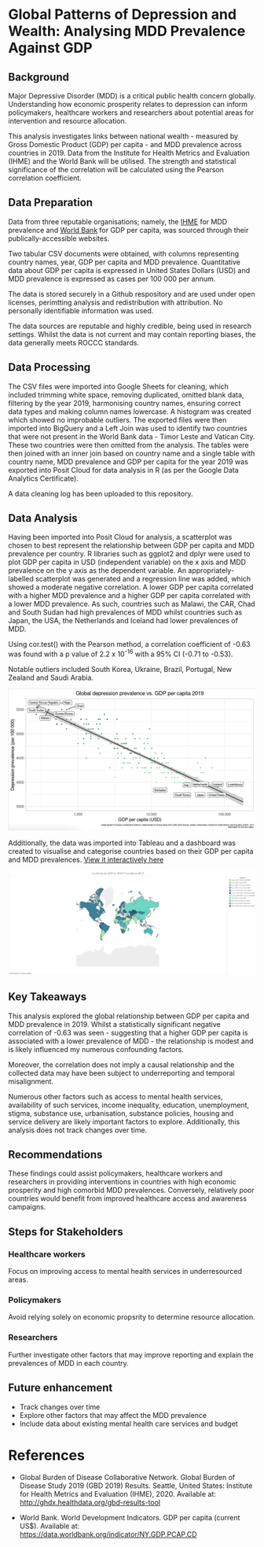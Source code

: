 # Global Patterns of Depression and Wealth: Analysing MDD Prevalence Against GDP

## Background

Major Depressive Disorder (MDD) is a critical public health concern globally. Understanding how economic prosperity relates to depression can inform policymakers, healthcare workers and researchers about potential areas for intervention and resource allocation. 

This analysis investigates links between national wealth - measured by Gross Domestic Product (GDP) per capita -  and MDD prevalence across countries in 2019. Data from the Institute for Health Metrics and Evaluation (IHME) and the World Bank will be utilised. The strength and statistical significance of the correlation will be calculated using the Pearson correlation coefficient. 

## Data Preparation

Data from three reputable organisations; namely, the [IHME](https://ourworldindata.org/grapher/depressive-disorders-prevalence-vs-gdp-per-capita) for MDD prevalence and [World Bank](https://data.worldbank.org/indicator/NY.GDP.PCAP.CD) for GDP per capita, was sourced through their publically-accessible websites. 

Two tabular CSV documents were obtained, with columns representing country names, year, GDP per capita and MDD prevalence. Quantitative data about GDP per capita is expressed in United States Dollars (USD) and MDD prevalence is expressed as cases per 100 000 per annum. 

The data is stored securely in a Github respository and are used under open licenses, perimtting analysis and redistribution with attribution. No personally identifiable information was used. 

The data sources are reputable and highly credible, being used in research settings. Whilst the data is not current and may contain reporting biases, the data generally meets ROCCC standards.

## Data Processing

The CSV files were imported into Google Sheets for cleaning, which included trimming white space, removing duplicated, omitted blank data, filtering by the year 2019, harmonising country names, ensuring correct data types and making column names lowercase. A histogram was created which showed no improbable outliers. The exported files were then imported into BigQuery and a Left Join was used to identify two countries that were not present in the World Bank data - Timor Leste and Vatican City. These two countries were then omitted from the analysis. The tables were then joined with an inner join based on country name and a single table with country name, MDD prevalence and GDP per capita for the year 2019 was exported into Posit Cloud for data analysis in R (as per the Google Data Analytics Certificate).

A data cleaning log has been uploaded to this repository. 

## Data Analysis

Having been imported into Posit Cloud for analysis, a scatterplot was chosen to best represent the relationship between GDP per capita and MDD prevalence per country. R libraries such as ggplot2 and dplyr were used to plot GDP per capita in USD (independent variable) on the x axis and MDD prevalence on the y axis as the dependent variable. An appropriately-labelled scatterplot was generated and a regression line was added, which showed a moderate negative correlation. A lower GDP per capita correlated with a higher MDD prevalence and a higher GDP per capita correlated with a lower MDD prevalence. As such, countries such as Malawi, the CAR, Chad and South Sudan had high prevalences of MDD whilst countries such as Japan, the USA, the Netherlands and Iceland had lower prevalences of MDD. 

Using cor.test() with the Pearson method, a correlation coefficient of -0.63 was found with a p value of 2.2 x 10<sup>-16</sup> with a 95% CI (-0.71 to -0.53). 

Notable outliers included South Korea, Ukraine, Brazil, Portugal, New Zealand and Saudi Arabia. 

<p align = "center">
  <img src = "/plots/scatterplot.png">
</p>

Additionally, the data was imported into Tableau and a dashboard was created to visualise and categorise countries based on their GDP per capita and MDD prevalences. 
[View it interactively here](https://public.tableau.com/app/profile/bhavik.daya/viz/GlobalPatternsofDepressionandWealthAnalyzingMDDPrevalenceAgainstGDP/Sheet1#1)
<p align = "center">
  <img src = "/plots/dashboard.png">
</p>

## Key Takeaways

This analysis explored the global relationship between GDP per capita and MDD prevalence in 2019. Whilst a statistically significant negative correlation of -0.63 was seen - suggesting that a higher GDP per capita is associated with a lower prevalence of MDD - the relationship is modest and is likely influenced my numerous confounding factors. 

Moreover, the correlation does not imply a causal relationship and the collected data may have been subject to underreporting and temporal misalignment. 

Numerous other factors such as access to mental health services, availability of such services, income inequality, education, unemployment, stigma, substance use, urbanisation, substance policies, housing and service delivery are likely important factors to explore. Additionally, this analysis does not track changes over time. 

## Recommendations

These findings could assist policymakers, healthcare workers and researchers in providing interventions in countries with high economic prosperity and high comorbid MDD prevalences. Conversely, relatively poor countries would benefit from improved healthcare access and awareness campaigns. 

## Steps for Stakeholders

### Healthcare workers
Focus on improving access to mental health services in underresourced areas. 

### Policymakers
Avoid relying solely on economic propsrity to determine resource allocation. 

### Researchers
Further investigate other factors that may improve reporting and explain the prevalences of MDD in each country.

## Future enhancement

- Track changes over time
- Explore other factors that may affect the MDD prevalence
- Include data about existing mental health care services and budget

# References

- Global Burden of Disease Collaborative Network. Global Burden of Disease Study 2019 (GBD 2019) Results. Seattle, United States: Institute for Health Metrics and Evaluation (IHME), 2020. Available at: http://ghdx.healthdata.org/gbd-results-tool

- World Bank. World Development Indicators. GDP per capita (current US$). Available at: https://data.worldbank.org/indicator/NY.GDP.PCAP.CD
